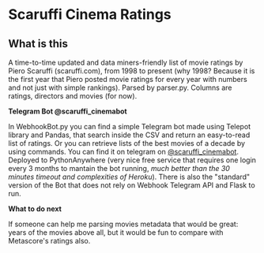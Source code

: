 # Scaruffi Cinema Ratings 
## What is this

A time-to-time updated and data miners-friendly list of movie ratings by Piero Scaruffi (scaruffi.com), from 1998 to present (why 1998? Because it is the first year that Piero posted movie ratings for every year with numbers and not just with simple rankings).
Parsed by parser.py. 
Columns are ratings, directors and movies (for now).


**Telegram Bot @scaruffi_cinemabot**

In WebhookBot.py you can find a simple Telegram bot made using Telepot library and Pandas, that search inside the CSV and return an easy-to-read list of ratings. Or you can retrieve lists of the best movies of a decade by using commands. You can find it on telegram on [@scaruffi_cinemabot](https://t.me/scaruffi_cinemabot).
Deployed to PythonAnywhere (very nice free service that requires one login every 3 months to mantain the bot running, *much better than the 30 minutes timeout and complexities of Heroku*).
There is also the "standard" version of the Bot that does not rely on Webhook Telegram API and Flask to run.

**What to do next**

If someone can help me parsing movies metadata that would be great: years of the movies above all, but it would be fun to compare with Metascore's ratings also.
